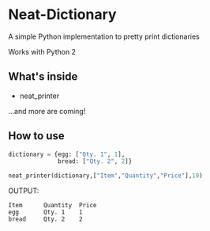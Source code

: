 # Neat-Dictionary
A simple Python implementation to pretty print dictionaries

Works with Python 2

What's inside
---
* neat_printer

...and more are coming!

How to use
---
```python
dictionary = {egg: ["Qty. 1", 1],
              bread: ["Qty. 2", 2]}

```
```python
neat_printer(dictionary,["Item","Quantity","Price"],10)
```
OUTPUT:
```
Item      Quantity  Price
egg       Qty. 1    1
bread     Qty. 2    2
```
